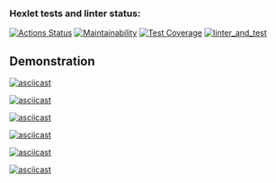 ### Hexlet tests and linter status:
[![Actions Status](https://github.com/asenka0301/frontend-bootcamp-project-46/workflows/hexlet-check/badge.svg)](https://github.com/asenka0301/frontend-bootcamp-project-46/actions)
[![Maintainability](https://api.codeclimate.com/v1/badges/bc9ff549a4707a1573f6/maintainability)](https://codeclimate.com/github/asenka0301/frontend-bootcamp-project-46/maintainability)
[![Test Coverage](https://api.codeclimate.com/v1/badges/bc9ff549a4707a1573f6/test_coverage)](https://codeclimate.com/github/asenka0301/frontend-bootcamp-project-46/test_coverage)
[![linter_and_test](https://github.com/asenka0301/frontend-bootcamp-project-46/actions/workflows/linter_and_test.yml/badge.svg)](https://github.com/asenka0301/frontend-bootcamp-project-46/actions/workflows/linter_and_test.yml)


## Demonstration

[![asciicast](https://asciinema.org/a/547869.svg)](https://asciinema.org/a/547869)

[![asciicast](https://asciinema.org/a/547876.svg)](https://asciinema.org/a/547876)

[![asciicast](https://asciinema.org/a/548092.svg)](https://asciinema.org/a/548092)

[![asciicast](https://asciinema.org/a/548317.svg)](https://asciinema.org/a/548317)

[![asciicast](https://asciinema.org/a/548459.svg)](https://asciinema.org/a/548459)

[![asciicast](https://asciinema.org/a/548503.svg)](https://asciinema.org/a/548503)




